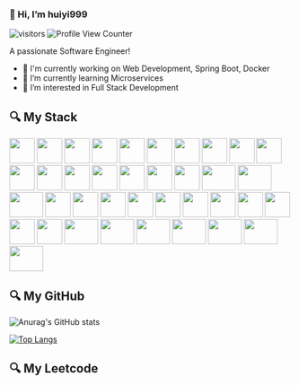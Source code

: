 ###  :wave: Hi, I’m huiyi999 

![visitors](https://visitor-badge.glitch.me/badge?page_id=huiyi999.huiyi999&left_color=black&right_color=green)
![Profile View Counter](https://komarev.com/ghpvc/?username=huiyi999)

A passionate Software Engineer!

- :telescope: I'm currently working on Web Development, Spring Boot, Docker
- 🌱 I’m currently learning Microservices
- 👀 I’m interested in Full Stack Development



## :mag: My Stack 
<code><img height="45" src="https://www.vectorlogo.zone/logos/java/java-horizontal.svg"></code>
<code><img height="45" src="https://www.vectorlogo.zone/logos/python/python-ar21.svg"></code>
<code><img height="45" src="https://www.vectorlogo.zone/logos/mysql/mysql-ar21.svg"></code>
<code><img height="45" src="https://www.vectorlogo.zone/logos/swift/swift-horizontal.svg"></code>
<code><img height="45" src="https://www.vectorlogo.zone/logos/javascript/javascript-vertical.svg"></code>
<code><img height="45" src="https://www.vectorlogo.zone/logos/w3_css/w3_css-official.svg"></code>
<code><img height="45" src="https://www.vectorlogo.zone/logos/w3_html5/w3_html5-ar21.svg"></code>
<code><img height="45" src="https://cdn.worldvectorlogo.com/logos/c.svg"></code>
<code><img height="45" src="https://cdn.worldvectorlogo.com/logos/c--4.svg"></code>
<code><img height="45" src="https://www.vectorlogo.zone/logos/dotnet/dotnet-horizontal.svg"></code>
<code><img height="45" src="https://www.vectorlogo.zone/logos/erlang/erlang-official.svg"></code>
<code><img height="45" src="https://www.vectorlogo.zone/logos/clojure/clojure-ar21.svg"></code> 
<code><img height="45" src="https://www.vectorlogo.zone/logos/jquery/jquery-horizontal.svg"></code>
<code><img height="45" src="https://www.vectorlogo.zone/logos/getbootstrap/getbootstrap-ar21.svg"></code>
<code><img height="45" src="https://www.vectorlogo.zone/logos/springio/springio-ar21.svg"></code>
<code><img height="45" src="https://www.runoob.com/wp-content/uploads/2015/07/restful.gif"></code>
<code><img height="45" src="https://www.vectorlogo.zone/logos/pytorch/pytorch-ar21.svg"></code>
<code><img height="45" width="60" src="https://cdn.jsdelivr.net/gh/devicons/devicon/icons/numpy/numpy-original-wordmark.svg"></code>
<code><img height="45" width="60" src="https://cdn.jsdelivr.net/gh/devicons/devicon/icons/pandas/pandas-original-wordmark.svg"></code>
<code><img height="45" width="60" src="https://cdn.jsdelivr.net/gh/devicons/devicon/icons/pytest/pytest-original-wordmark.svg"></code> 
<code><img height="45" src="https://www.vectorlogo.zone/logos/tensorflow/tensorflow-ar21.svg"></code>
<code><img height="45" src="https://www.vectorlogo.zone/logos/jupyter/jupyter-ar21.svg"></code>
<code><img height="45" src="https://www.vectorlogo.zone/logos/git-scm/git-scm-ar21.svg"></code>
<code><img height="45" src="https://www.vectorlogo.zone/logos/apache_tomcat/apache_tomcat-ar21.svg"></code>
<code><img height="45" src="https://www.vectorlogo.zone/logos/docker/docker-official.svg"></code>
<code><img height="45" src="https://www.vectorlogo.zone/logos/getpostman/getpostman-ar21.svg"></code>
<code><img height="45" src="https://www.vectorlogo.zone/logos/gnu_bash/gnu_bash-ar21.svg"></code>
<code><img height="45" src="https://www.vectorlogo.zone/logos/json/json-ar21.svg"></code>
<code><img height="45" src="https://www.vectorlogo.zone/logos/apache_zookeeper/apache_zookeeper-ar21.svg"></code>
<code><img height="45" src="https://www.vectorlogo.zone/logos/elastic/elastic-ar21.svg"></code>
<code><img height="45" src="https://www.vectorlogo.zone/logos/jenkins/jenkins-ar21.svg"></code>
<code><img height="45" width="60" src="https://cdn.jsdelivr.net/gh/devicons/devicon/icons/pycharm/pycharm-original-wordmark.svg"></code>
<code><img height="45" width="60" src="https://cdn.jsdelivr.net/gh/devicons/devicon/icons/intellij/intellij-original-wordmark.svg"></code>
<code><img height="45" width="60" src="https://cdn.jsdelivr.net/gh/devicons/devicon/icons/xcode/xcode-plain.svg"></code>
<code><img height="45" width="60" src="https://cdn.jsdelivr.net/gh/devicons/devicon/icons/visualstudio/visualstudio-plain-wordmark.svg"></code>
<code><img height="45" width="60" src="https://cdn.jsdelivr.net/gh/devicons/devicon/icons/microsoftsqlserver/microsoftsqlserver-plain-wordmark.svg"></code>
<code><img height="45" width="60" src="https://cdn.jsdelivr.net/gh/devicons/devicon/icons/linux/linux-original.svg"></code>
<code><img height="45" width="60" src="https://cdn.jsdelivr.net/gh/devicons/devicon/icons/trello/trello-plain-wordmark.svg"></code>
<!-- <code><img height="45" src=""></code>
<code><img height="45" src=""></code> -->


## :mag: My GitHub

![Anurag's GitHub stats](https://github-readme-stats.vercel.app/api?username=huiyi999&count_private=true)

[![Top Langs](https://github-readme-stats.vercel.app/api/top-langs/?username=huiyi999&layout=compact)](https://github.com/huiyi999/github-readme-stats)

## :mag: My Leetcode
<div class="message-body">
<!--       <p>国际版示例链接：<code>https://stats.justsong.cn/api/leetcode/?username=accc_hhh</code></p> -->
      <img alt="" src="https://stats.justsong.cn/api/leetcode/?username=accc_hhh">
    </div>
<!---
huiyi999/huiyi999 is a ✨ special ✨ repository because its `README.md` (this file) appears on your GitHub profile.
You can click the Preview link to take a look at your changes.
--->




